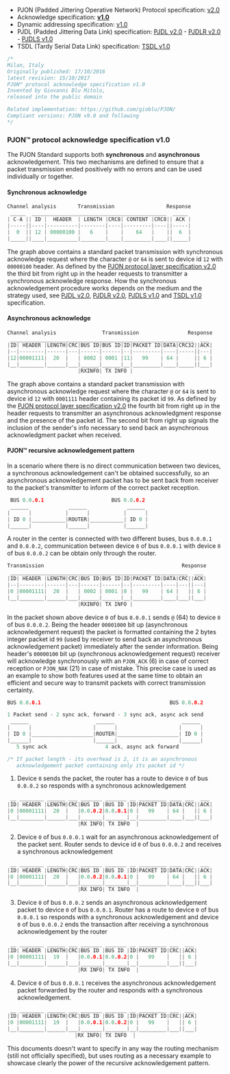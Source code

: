 
- PJON (Padded Jittering Operative Network) Protocol specification: [v2.0](/specification/PJON-protocol-specification-v2.0.md)
- Acknowledge specification: **[v1.0](/specification/PJON-protocol-acknowledge-specification-v1.0.md)**
- Dynamic addressing specification: [v1.0](/specification/PJON-dynamic-addressing-specification-v1.0.md)
- PJDL (Padded Jittering Data Link) specification:
[PJDL v2.0](/strategies/SoftwareBitBang/specification/PJDL-specification-v2.0.md) - [PJDLR v2.0](/strategies/OverSampling/specification/PJDLR-specification-v2.0.md) - [PJDLS v1.0](/strategies/AnalogSampling/specification/PJDLS-specification-v1.0.md)
- TSDL (Tardy Serial Data Link) specification: [TSDL v1.0](/strategies/ThroughSerial/specification/TSDL-specification-v1.0.md)

```cpp
/*
Milan, Italy
Originally published: 17/10/2016
latest revision: 15/10/2017
PJON™ protocol acknowledge specification v1.0
Invented by Giovanni Blu Mitolo,
released into the public domain

Related implementation: https://github.com/gioblu/PJON/
Compliant versions: PJON v9.0 and following
*/
```
### PJON™ protocol acknowledge specification v1.0
The PJON Standard supports both **synchronous** and **asynchronous** acknowledgement.
This two mechanisms are defined to ensure that a packet transmission ended positively with no errors and can be used individually or together.

#### Synchronous acknowledge
```cpp
Channel analysis       Transmission                 Response
 _____  ____________________________________________  _____
| C-A || ID |  HEADER  | LENGTH |CRC8| CONTENT |CRC8|| ACK |
|-----||----|----------|--------|----|---------|----||-----|
|  0  || 12 | 00000100 |   6    |    |    64   |    ||  6  |
|_____||____|__________|________|____|_________|____||_____|
```

The graph above contains a standard packet transmission with synchronous acknowledge request where the character `@` or `64` is sent to device id `12` with `00000100` header. As defined by the [PJON protocol layer specification v2.0](/specification/PJON-protocol-specification-v2.0.md) the third bit from right up in the header requests to transmitter a synchronous acknowledge response. How the synchronous acknowledgement procedure works depends on the medium and the strategy used, see [PJDL v2.0](/strategies/SoftwareBitBang/specification/PJDL-specification-v2.0.md), [PJDLR v2.0](/strategies/OverSampling/specification/PJDLR-specification-v2.0.md), [PJDLS v1.0](/strategies/AnalogSampling/specification/PJDLS-specification-v1.0.md) and [TSDL v1.0](/strategies/ThroughSerial/specification/TSDL-specification-v1.0.md) specification.

#### Asynchronous acknowledge

```cpp
Channel analysis               Transmission                Response
 ____________________________________________________________  ___
|ID| HEADER |LENGTH|CRC|BUS ID|BUS ID|ID|PACKET ID|DATA|CRC32||ACK|
|--|--------|------|---|------|------|--|---------|----|-----||---|
|12|00001111|  20  |   | 0002 | 0001 |11|   99    | 64 |     || 6 |
|__|________|______|___|______|______|__|_________|____|_____||___|
                       |RXINFO| TX INFO |       
```
The graph above contains a standard packet transmission with asynchronous acknowledge request where the character `@` or `64` is sent to device id `12` with `0001111` header containing its packet id `99`. As defined by the [PJON protocol layer specification v2.0](/specification/PJON-protocol-specification-v2.0.md) the fourth bit from right up in the header requests to transmitter an asynchronous acknowledgment response and the presence of the packet id. The second bit from right up signals the inclusion of the sender's info necessary to send back an asynchronous acknowledgment packet when received.

#### PJON™ recursive acknowledgement pattern
In a scenario where there is no direct communication between two devices, a synchronous acknowledgement can't be obtained successfully, so an asynchronous acknowledgement packet has to be sent back from receiver to the packet's transmitter to inform of the correct packet reception.

```cpp
 BUS 0.0.0.1                      BUS 0.0.0.2
 ______             ______             ______
|      |           |      |           |      |
| ID 0 |___________|ROUTER|___________| ID 0 |
|______|           |______|           |______|
```
A router in the center is connected with two different buses, bus `0.0.0.1` and `0.0.0.2`, communication between device `0` of bus `0.0.0.1` with device `0` of bus `0.0.0.2` can be obtain only through the router.

```cpp  
Transmission                                             Response
 __________________________________________________________  ___
|ID| HEADER |LENGTH|CRC|BUS ID|BUS ID|ID|PACKET ID|DATA|CRC||ACK|
|--|--------|------|---|------|------|--|---------|----|---||---|
|0 |00001111|  20  |   | 0002 | 0001 |0 |   99    | 64 |   || 6 |
|__|________|______|___|______|______|__|_________|____|___||___|
                       |RXINFO| TX INFO |         
```
In the packet shown above device `0` of bus `0.0.0.1` sends `@` (64) to device `0` of bus `0.0.0.2`. Being the header `00001000` bit up (asynchronous acknowledgement request) the packet is formatted containing the 2 bytes integer packet id `99` (used by receiver to send back an asynchronous acknowledgement packet) immediately after the sender information. Being header's `00000100` bit up (synchronous acknowledgement request) receiver will acknowledge synchronously with an `PJON_ACK` (6) in case of correct reception or `PJON_NAK` (21) in case of mistake. This precise case is used as an example to show both features used at the same time to obtain an efficient and secure way to transmit packets with correct transmission certainty.

```cpp        
BUS 0.0.0.1                                          BUS 0.0.0.2

1 Packet send - 2 sync ack, forward - 3 sync ack, async ack send
 ______                      ______                      ______
|      |                    |      |                    |      |
| ID 0 |____________________|ROUTER|____________________| ID 0 |
|______|                    |______|                    |______|
   5 sync ack                   4 ack, async ack forward

/* If packet length - its overhead is 2, it is an asynchronous
   acknowledgement packet containing only its packet id */
```
1) Device `0` sends the packet, the router has a route to device `0` of bus `0.0.0.2` so responds with a synchronous acknowledgement
```cpp
 __ ________ ______ ___ _______ _______ __ _________ ____ ___  ___
|ID| HEADER |LENGTH|CRC|BUS ID |BUS ID |ID|PACKET ID|DATA|CRC||ACK|
|0 |00001111|  20  |   |0.0.0.2|0.0.0.1|0 |   99    | 64 |   || 6 |
|__|________|______|___|_______|_______|__|_________|____|___||___|
                       |RX INFO| TX INFO  |
```
2) Device `0` of bus `0.0.0.1` wait for an asynchronous acknowledgement of the packet sent. Router sends to device id `0` of bus `0.0.0.2` and receives a synchronous acknowledgement
```cpp
 __ ________ ______ ___ _______ _______ __ _________ ____ ___  ___
|ID| HEADER |LENGTH|CRC|BUS ID |BUS ID |ID|PACKET ID|DATA|CRC||ACK|
|0 |00001111|  20  |   |0.0.0.2|0.0.0.1|0 |   99    | 64 |   || 6 |
|__|________|______|___|_______|_______|__|_________|____|___||___|
                       |RX INFO| TX INFO  |
```
3) Device `0` of bus `0.0.0.2` sends an asynchronous acknowledgement packet to device `0` of bus `0.0.0.1`. Router has a route to device `0` of bus `0.0.0.1` so responds with a synchronous acknowledgement and device `0` of bus `0.0.0.2` ends the transaction after receiving a synchronous acknowledgement by the router
```cpp
 __ ________ ______ ___ _______ _______ __ _________ ___  ___
|ID| HEADER |LENGTH|CRC|BUS ID |BUS ID |ID|PACKET ID|CRC||ACK|
|0 |00001111|  19  |   |0.0.0.1|0.0.0.2|0 |   99    |   || 6 |
|__|________|______|___|_______|_______|__|_________|___||___|
                       |RX INFO| TX INFO  |
```
4) Device `0` of bus `0.0.0.1` receives the asynchronous acknowledgement packet forwarded by the router and responds with a synchronous acknowledgement.

```cpp
 __ ________ ______ ___ _______ _______ __ _________ ___  ___
|ID| HEADER |LENGTH|CRC|BUS ID |BUS ID |ID|PACKET ID|CRC||ACK|
|0 |00001111|  19  |   |0.0.0.1|0.0.0.2|0 |   99    |   || 6 |
|__|________|______|___|_______|_______|__|_________|___||___|
                      |RX INFO| TX INFO  |
```
This documents doesn't want to specify in any way the routing mechanism (still not officially specified), but uses routing as a necessary example to showcase clearly the power of the recursive acknowledgement pattern.
